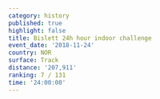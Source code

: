```yaml
---
category: history
published: true
highlight: false
title: Bislett 24h hour indoor challenge
event_date: '2018-11-24'
country: NOR
surface: Track
distance: '207,911'
ranking: 7 / 131
time: '24:00:00'
---
```

